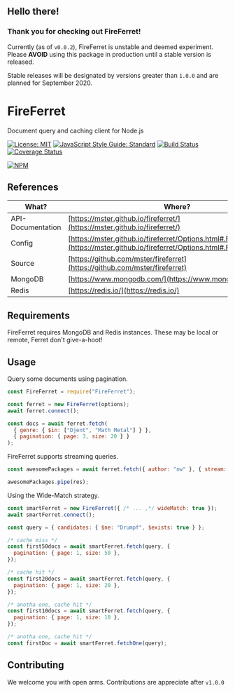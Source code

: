 ## Hello there!

### Thank you for checking out FireFerret!

Currently (as of `v0.0.2`), FireFerret is unstable and deemed experiment. Please **AVOID** using this package in production until a stable version is released.

Stable releases will be designated by versions greater than `1.0.0` and are planned for September 2020.

# FireFerret

Document query and caching client for Node.js

[![License: MIT](https://img.shields.io/badge/license-MIT-blue)](https://opensource.org/licenses/MIT)
[![JavaScript Style Guide: Standard](https://img.shields.io/badge/code_style-standard-brightgreen.svg)](https://standardjs.com/ "JavaScript Standard Style")
[![Build Status](https://travis-ci.com/mster/fireferret.svg?branch=master)](https://travis-ci.com/mster/fireferret)
[![Coverage Status](https://coveralls.io/repos/github/mster/fireferret/badge.svg?branch=master)](https://coveralls.io/github/mster/fireferret?branch=master)

[![NPM](https://nodei.co/npm/fireferret.png)](https://nodei.co/npm/fireferret/)

## References

| What?             | Where?                                                                                                                                   |
| ----------------- | ---------------------------------------------------------------------------------------------------------------------------------------- |
| API-Documentation | [https://mster.github.io/fireferret/](https://mster.github.io/fireferret/)                                                               |
| Config            | [https://mster.github.io/fireferret/Options.html#.FireFerretOptions](https://mster.github.io/fireferret/Options.html#.FireFerretOptions) |
| Source            | [https://github.com/mster/fireferret](https://github.com/mster/fireferret)                                                               |
| MongoDB           | [https://www.mongodb.com/](https://www.mongodb.com/)                                                                                     |
| Redis             | [https://redis.io/](https://redis.io/)                                                                                                   |

## Requirements

FireFerret requires MongoDB and Redis instances. These may be local or remote, Ferret don't give-a-hoot!

## Usage

Query some documents using pagination.

```js
const FireFerret = require("FireFerret");

const ferret = new FireFerret(options);
await ferret.connect();

const docs = await ferret.fetch(
  { genre: { $in: ["Djent", "Math Metal"] } },
  { pagination: { page: 3, size: 20 } }
);
```

FireFerret supports streaming queries.

```js
const awesomePackages = await ferret.fetch({ author: "nw" }, { stream: true });

awesomePackages.pipe(res);
```

Using the Wide-Match strategy.

```js
const smartFerret = new FireFerret({ /* ... ,*/ wideMatch: true });
await smartFerret.connect();

const query = { candidates: { $ne: "Drumpf", $exists: true } };

/* cache miss */
const first50docs = await smartFerret.fetch(query, {
  pagination: { page: 1, size: 50 },
});

/* cache hit */
const first20docs = await smartFerret.fetch(query, {
  pagination: { page: 1, size: 20 },
});

/* anotha one, cache hit */
const first10docs = await smartFerret.fetch(query, {
  pagination: { page: 1, size: 10 },
});

/* anotha one, cache hit */
const firstDoc = await smartFerret.fetchOne(query);
```

## Contributing

We welcome you with open arms. Contributions are appreciate after `v1.0.0`
